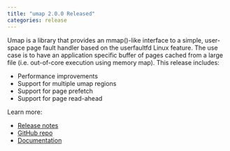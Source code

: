 ```yaml
---
title: "umap 2.0.0 Released"
categories: release
---
```


Umap is a library that provides an mmap()-like interface to a simple, user- space page fault handler based on the userfaultfd Linux feature. The use case is to have an application specific buffer of pages cached from a large file (i.e. out-of-core execution using memory map). This release includes:
- Performance improvements
- Support for multiple umap regions
- Support for page prefetch
- Support for page read-ahead

Learn more:
- [Release notes](https://github.com/LLNL/umap/releases/tag/v2.0.0)
- [GitHub repo](https://github.com/LLNL/umap)
- [Documentation](https://llnl-umap.readthedocs.io/en/develop/)

